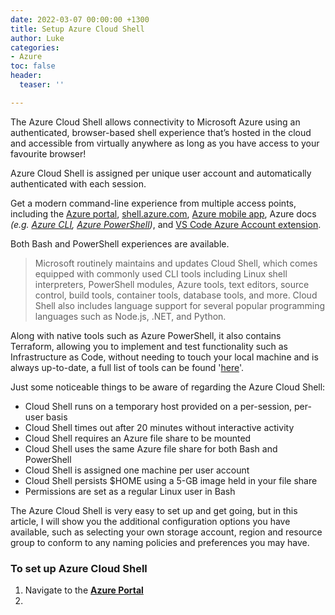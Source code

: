 ```yaml
---
date: 2022-03-07 00:00:00 +1300
title: Setup Azure Cloud Shell
author: Luke
categories:
- Azure
toc: false
header:
  teaser: ''

---
```

The Azure Cloud Shell allows connectivity to Microsoft Azure using an authenticated, browser-based shell experience that’s hosted in the cloud and accessible from virtually anywhere as long as you have access to your favourite browser!

Azure Cloud Shell is assigned per unique user account and automatically authenticated with each session.

Get a modern command-line experience from multiple access points, including the [Azure portal](https://portal.azure.com/), [shell.azure.com](https://shell.azure.com/), [Azure mobile app](https://azure.microsoft.com/en-us/features/azure-portal/mobile-app/), Azure docs _(e.g._ [_Azure CLI_](https://docs.microsoft.com/en-us/cli/azure/overview?view=azure-cli-latest)_,_ [_Azure PowerShell_](https://docs.microsoft.com/en-us/powershell/azure/get-started-azureps?view=azurermps-6.8.1&viewFallbackFrom=azurermps-6.1.0)_)_, and [VS Code Azure Account extension](https://marketplace.visualstudio.com/items?itemName=ms-vscode.azure-account).

Both Bash and PowerShell experiences are available.

> Microsoft routinely maintains and updates Cloud Shell, which comes equipped with commonly used CLI tools including Linux shell interpreters, PowerShell modules, Azure tools, text editors, source control, build tools, container tools, database tools, and more. Cloud Shell also includes language support for several popular programming languages such as Node.js, .NET, and Python.

Along with native tools such as Azure PowerShell, it also contains Terraform, allowing you to implement and test functionality such as Infrastructure as Code, without needing to touch your local machine and is always up-to-date, a full list of tools can be found '[here](https://docs.microsoft.com/en-us/azure/cloud-shell/features "Features & tools for Azure Cloud Shell")'.

Just some noticeable things to be aware of regarding the Azure Cloud Shell:

* Cloud Shell runs on a temporary host provided on a per-session, per-user basis
* Cloud Shell times out after 20 minutes without interactive activity
* Cloud Shell requires an Azure file share to be mounted
* Cloud Shell uses the same Azure file share for both Bash and PowerShell
* Cloud Shell is assigned one machine per user account
* Cloud Shell persists $HOME using a 5-GB image held in your file share
* Permissions are set as a regular Linux user in Bash

The Azure Cloud Shell is very easy to set up and get going, but in this article, I will show you the additional configuration options you have available, such as selecting your own storage account, region and resource group to conform to any naming policies and preferences you may have.

### To set up Azure Cloud Shell

1. Navigate to the [**Azure Portal**](https://portal.azure.com/#home "Microsoft Azure - Portal")
2. 